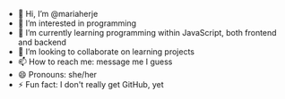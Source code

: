 - 👋 Hi, I’m @mariaherje
- 👀 I’m interested in programming
- 🌱 I’m currently learning programming within JavaScript, both frontend and backend
- 💞️ I’m looking to collaborate on learning projects
- 📫 How to reach me: message me I guess
- 😄 Pronouns: she/her
- ⚡ Fun fact: I don't really get GitHub, yet

<!---
mariaherje/mariaherje is a ✨ special ✨ repository because its `README.md` (this file) appears on your GitHub profile.
You can click the Preview link to take a look at your changes.
--->
